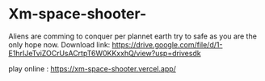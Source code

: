 # Xm-space-shooter-

Aliens are comming to conquer per plannet earth try to safe as you are the only hope now. Download link:
https://drive.google.com/file/d/1-E1hrIJeTviZOCrUsACrtpT6W0KKxxhQ/view?usp=drivesdk

play online :
https://xm-space-shooter.vercel.app/
